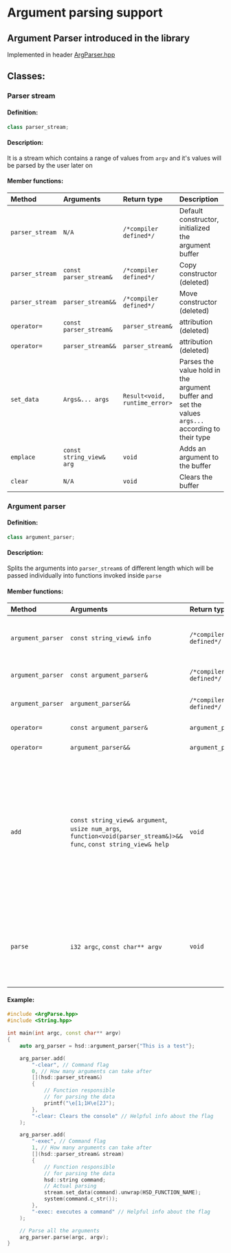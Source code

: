 # Argument parsing support

## Argument Parser introduced in the library
Implemented in header [ArgParser.hpp](../cpp/ArgParse.hpp)

## Classes:

### Parser stream

#### Definition:
```cpp
class parser_stream;
```

#### Description:
It is a stream which contains a range of values from `argv` and it's values will be parsed by the user later on

#### Member functions:
| Method | Arguments | Return type | Description |
| :----- | :-------- | :---------- | :---------- |
| `parser_stream` | `N/A` | `/*compiler defined*/` | Default constructor, initialized the argument buffer |
| `parser_stream` | `const parser_stream&` | `/*compiler defined*/` | Copy constructor (deleted) |
| `parser_stream` | `parser_stream&&` | `/*compiler defined*/` | Move constructor (deleted) |
| `operator=` | `const parser_stream&` | `parser_stream&` | attribution (deleted) |
| `operator=` | `parser_stream&&` | `parser_stream&` | attribution (deleted) |
| `set_data` | `Args&... args` | `Result<void, runtime_error>` | Parses the value hold in the argument buffer and set the values `args...` according to their type |
| `emplace` | `const string_view& arg` | `void` | Adds an argument to the buffer |
| `clear` | `N/A` | `void` | Clears the buffer |

### Argument parser

#### Definition:
```cpp
class argument_parser;
```

#### Description:
Splits the arguments into `parser_stream`s of different length which will be passed individually into functions invoked inside `parse`

#### Member functions:
| Method | Arguments | Return type | Description |
| :----- | :-------- | :---------- | :---------- |
| `argument_parser` | `const string_view& info` | `/*compiler defined*/` | Adds the first information into the dedicated buffer |
| `argument_parser` | `const argument_parser&` | `/*compiler defined*/` | Copy constructor (deleted) |
| `argument_parser` | `argument_parser&&` | `/*compiler defined*/` | Move constructor (deleted) |
| `operator=` | `const argument_parser&` | `argument_parser&` | attribution (deleted) |
| `operator=` | `argument_parser&&` | `argument_parser&` | attribution (deleted) |
| `add` | `const string_view& argument`, `usize num_args`, `function<void(parser_stream&)>&& func`, `const string_view& help`| `void` | Adds an argument with the following informations: what flag is, how many arguments can take, a function `func` responsible for parsing the stream mentioned earlier and helpful informations about that flag |
| `parse` | `i32 argc`, `const char** argv` | `void` | Parser the command line arguments into `parser_stream`s which will be used in functions invoked by the flags |

#### Example:
```cpp
#include <ArgParse.hpp>
#include <String.hpp>

int main(int argc, const char** argv)
{
    auto arg_parser = hsd::argument_parser{"This is a test"};

    arg_parser.add(
        "-clear", // Command flag
        0, // How many arguments can take after
        [](hsd::parser_stream&) 
        {       
            // Function responsible
            // for parsing the data
            printf("\e[1;1H\e[2J"); 
        }, 
        "-clear: Clears the console" // Helpful info about the flag
    );

    arg_parser.add(
        "-exec", // Command flag
        1, // How many arguments can take after
        [](hsd::parser_stream& stream)
        {
            // Function responsible
            // for parsing the data
            hsd::string command;
            // Actual parsing
            stream.set_data(command).unwrap(HSD_FUNCTION_NAME);
            system(command.c_str());
        }, 
        "-exec: executes a command" // Helpful info about the flag
    );

    // Parse all the arguments
    arg_parser.parse(argc, argv);
}
```